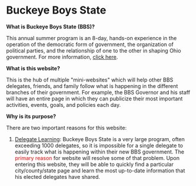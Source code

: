 # Buckeye Boys State

<b>What is Buckeye Boys State (BBS)?</b>
<p>
  This annual summer program is an 8-day, hands-on experience in the operation of the democratic form of government, the organization of political parties, and the relationship of one to the other in shaping Ohio government. For more information, <a href="http://www.ohiobuckeyeboysstate.com/">click here</a>.
 </p>

<b>What is this website?</b>
<p>
  This is the hub of multiple "mini-websites" which will help other BBS delegates, friends, and family follow what is happening in the different branches of their government. For example, the BBS Governor and his staff will have an entire page in which they can publicize their most important activities, events, goals, and policies each day.
</p>

<b>Why is its purpose?</b>
<p>
  There are two important reasons for this website:
  <ol>
    <li>
      <u>Delegate Learning</u>: Buckeye Boys State is a very large program, often exceeding 1000 delegates, so it is impossible for a single delegate to easily track what is happening within their new BBS government. The <span style='color:red'>primary reason</span> for website will resolve some of that problem. Upon entering this website, they will be able to quickly find a particular city/county/state page and learn the most up-to-date information that his elected delegates have shared.
    </li>
  </ol>
</p>
